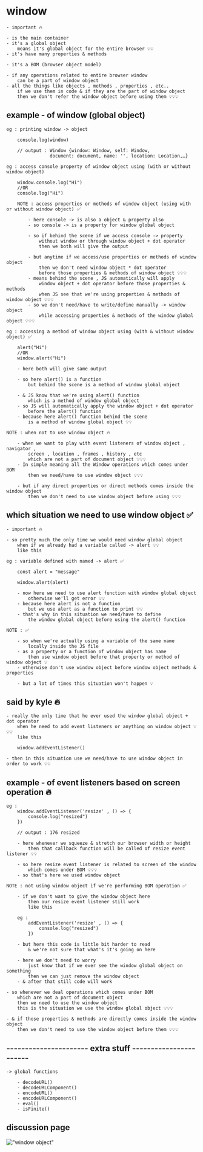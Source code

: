 # window 

    - important 🔥

    - is the main container
    - it's a global object
        means it's global object for the entire browser 💡💡
    - it's have many properties & methods 

    - it's a BOM (browser object model)
    
    - if any operations related to entire browser window
        can be a part of window object
    - all the things like objects , methods , properties , etc..
        if we use them in code & if they are the part of window object 
        then we don't refer the window object before using them 💡💡💡

## example - of window (global object) 

    eg : printing window -> object 

        console.log(window)

        // output : Window {window: Window, self: Window, 
                    document: document, name: '', location: Location,…}

    eg : access console property of window object using (with or without window object)

        window.console.log("Hi")
        //OR
        console.log("Hi")

        NOTE : access properties or methods of window object (using with or without window object) ✅

            - here console -> is also a object & property also
            - so console -> is a property for window global object

            - so if behind the scene if we access console -> property 
                without window or through window object + dot operator 
                then we both will give the output 

            - but anytime if we access/use properties or methods of window object  
                then we don't need window object * dot operator 
                before those properties & methods of window object 💡💡💡
            - means behind the scene , JS automatically will apply
                window object + dot operator before those properties & methods 
                when JS see that we're using properties & methods of window object 💡💡💡
            - so we don't need/have to write/define manually -> window object
                while accessing properties & methods of the window global object 💡💡💡

    eg : accessing a method of window object using (with & without window object) ✅

        alert("Hi")
        //OR
        window.alert("Hi")

        - here both will give same output

        - so here alert() is a function 
            but behind the scene is a method of window global object

        - & JS know that we're using alert() function 
            which is a method of window global object
        - so JS will automatically apply the window object + dot operator 
            before the alert() function 
        - because here alert() function behind the scene 
            is a method of window global object 💡💡 

    NOTE : when not to use window object 🔥

        - when we want to play with event listeners of window object , navigator ,
            screen , location , frames , history , etc
            which are not a part of document object 💡💡💡
        - In simple meaning all the Window operations which comes under BOM 
            then we need/have to use window object 💡💡💡

        - but if any direct properties or direct methods comes inside the window object 
            then we don't need to use window object before using 💡💡💡

## which situation we need to use window object ✅

    - important 🔥

    - so pretty much the only time we would need window global object 
        when if we already had a variable called -> alert 💡💡
        like this 

    eg : variable defined with named -> alert ✅

        const alert = "message" 

        window.alert(alert)

        - now here we need to use alert function with window global object
            otherwise we'll get error 💡💡
        - because here alert is not a function 
            but we use alert as a function to print 💡💡
        - that's why in this situation we need/have to define 
            the window global object before using the alert() function

    NOTE : ✅

        - so when we're actually using a variable of the same name
            locally inside the JS file 
        - as a property or a function of window object has name
            then use window object before that property or method of window object 💡
        - otherwise don't use window object before window object methods & properties 
        
        - but a lot of times this situation won't happen 💡

## said by kyle 🔥

    - really the only time that he ever used the window global object + dot operator
        when he need to add event listeners or anything on window object 💡💡💡
        like this 

        window.addEventListener()

    - then in this situation use we need/have to use window object in order to work 💡💡

## example - of event listeners based on screen operation 🔥

    eg : 
        window.addEventListener('resize' , () => {
            console.log("resized")
        })

        // output : 176 resized

        - here whenever we squeeze & stretch our browser width or height
            then that callback function will be called of resize event listener 💡💡

        - so here resize event listener is related to screen of the window
            which comes under BOM 💡💡💡
        - so that's here we used window object

    NOTE : not using window object if we're performing BOM operation ✅

        - if we don't want to give the window object here 
            then our resize event listener still work 
            like this 

        eg : 
            addEventListener('resize' , () => {
                console.log("resized")
            })
        
        - but here this code is little bit harder to read
            & we're not sure that what's it's going on here 

        - here we don't need to worry
            just know that if we ever see the window global object on something
            then we can just remove the window object
        - & after that still code will work

    - so whenever we deal operations which comes under BOM 
        which are not a part of document object 
        then we need to use the window object
        this is the situation we use the window global object 💡💡💡
        
    - & if those properties & methods are directly comes inside the window object 
        then we don't need to use the window object before them 💡💡💡

## ---------------------- extra stuff -----------------------

    -> global functions

        - decodeURL()
        - decodeURLComponent() 
        - encodeURL()
        - encodeURLComponent()
        - eval()
        - isFinite() 

## discussion page

!["window object"](../../all-chats-pics-of-lectures/1-beginner-JS-course-chats-pics/35-window.png "window object")
